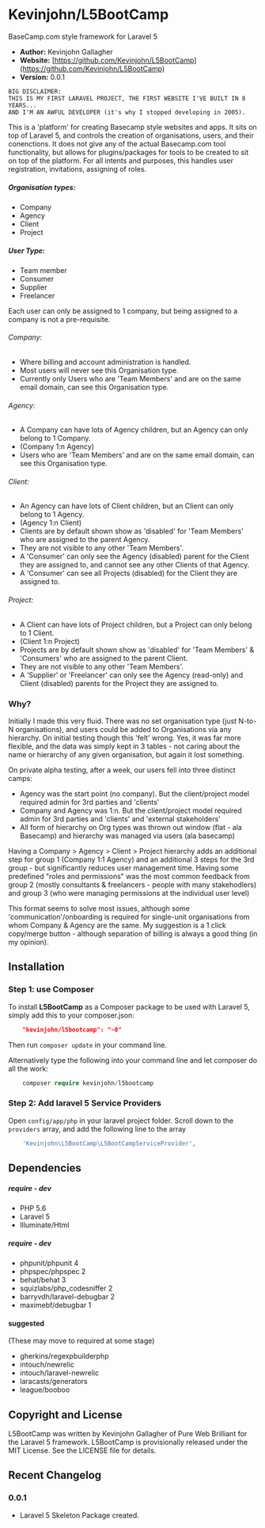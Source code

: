 # Kevinjohn/L5BootCamp
BaseCamp.com style framework for Laravel 5

- **Author:** Kevinjohn Gallagher
- **Website:** [https://github.com/Kevinjohn/L5BootCamp](https://github.com/Kevinjohn/L5BootCamp)
- **Version:** 0.0.1

```
BIG DISCLAIMER:
THIS IS MY FIRST LARAVEL PROJECT, THE FIRST WEBSITE I'VE BUILT IN 8 YEARS...
AND I'M AN AWFUL DEVELOPER (it's why I stopped developing in 2005).
```

This is a 'platform' for creating Basecamp style websites and apps.
It sits on top of Laravel 5, and controls the creation of organisations, users, and their conenctions.
It does not give any of the actual Basecamp.com tool functionality, but allows for plugins/packages for tools to be created to sit on top of the platform.
For all intents and purposes, this handles user registration, invitations, assigning of roles.


##### Organisation types: 	
* Company
* Agency
* Client
* Project

##### User Type:
* Team member
* Consumer
* Supplier
* Freelancer

Each user can only be assigned to 1 company, but being assigned to a company is not a pre-requisite.
###### Company:
* Where billing and account administration is handled.
* Most users will never see this Organisation type.
* Currently only Users who are 'Team Members' and are on the same email domain, can see this Organisation type.

###### Agency:
* A Company can have lots of Agency children, but an Agency can only belong to 1 Company.
* (Company 1:n Agency)
* Users who are 'Team Members' and are on the same email domain, can see this Organisation type.

###### Client:
* An Agency can have lots of Client children, but an Client can only belong to 1 Agency.
* (Agency 1:n Client)
* Clients are by default shown show as 'disabled' for 'Team Members' who are assigned to the parent Agency.
* They are not visible to any other 'Team Members'.
* A 'Consumer' can only see the Agency (disabled) parent for the Client they are assigned to, and cannot see any other Clients of that Agency.
* A 'Consumer' can see all Projects (disabled) for the Client they are assigned to.

###### Project:
* A Client can have lots of Project children, but a Project can only belong to 1 Client.
* (Client 1:n Project)
* Projects are by default shown show as 'disabled' for 'Team Members' & 'Consumers' who are assigned to the parent Client.
* They are not visible to any other 'Team Members'.
* A 'Supplier' or 'Freelancer' can only see the Agency (read-only) and Client (disabled) parents for the Project they are assigned to.


### Why?

Initially I made this very fluid.
There was no set organisation type (just N-to-N organisations), and users could be added to Organisations via any hierarchy. On initial testing though this 'felt' wrong. Yes, it was far more flexible, and the data was simply kept in 3 tables - not caring about the name or hierarchy of any given organisation, but again it lost something.

On private alpha testing, after a week, our users fell into three distinct camps:
* Agency was the start point (no company). But the client/project model required admin for 3rd parties and 'clients'
* Company and Agency was 1:n. But the client/project model required admin for 3rd parties and 'clients' and 'external stakeholders'
* All form of hierarchy on Org types was thrown out window (flat - ala Basecamp) and hierarchy was managed via users (ala basecamp)

Having a Company > Agency > Client > Project hierarchy adds an additional step for group 1 (Company 1:1 Agency) and an additional 3 steps for the 3rd group - but significantly reduces user management time.
Having some predefined "roles and permissions" was the most common feedback from group 2 (mostly consultants & freelancers - people with many stakehodlers) and group 3 (who were managing permissions at the individual user level)

This format seems to solve most issues, although some 'communication'/onboarding is required for single-unit organisations from whom Company & Agency are the same. My suggestion is a 1 click copy/merge button - although separation of billing is always a good thing (in my opinion).



## Installation

### Step 1: use Composer

To install **L5BootCamp** as a Composer package to be used with Laravel 5, simply add this to your composer.json:

```json
    "kevinjohn/l5bootcamp": "~0"
```
Then run ``` composer update ``` in your command line.

Alternatively type the following into your command line and let composer do all the work:

```php
    composer require kevinjohn/l5bootcamp
```

### Step 2: Add laravel 5 Service Providers

Open `config/app/php` in your laravel project folder.
Scroll down to the `providers` array, and add the following line to the array

```php
	'Kevinjohn\L5BootCamp\L5BootCampServiceProvider',
```


## Dependencies

##### require - dev

*   PHP 5.6
*   Laravel 5
*   Illuminate/Html


##### require - dev

*   phpunit/phpunit     4
*   phpspec/phpspec     2
*   behat/behat         3
*   squizlabs/php_codesniffer 2
*   barryvdh/laravel-debugbar   2
*   maximebf/debugbar   1


#### suggested

(These may move to required at some stage)

*   gherkins/regexpbuilderphp
*   intouch/newrelic
*   intouch/laravel-newrelic
*   laracasts/generators
*   league/booboo



## Copyright and License
L5BootCamp was written by Kevinjohn Gallagher of Pure Web Brilliant for the Laravel 5 framework.
L5BootCamp is provisionally released under the MIT License.
See the LICENSE file for details.


## Recent Changelog

### 0.0.1
* Laravel 5 Skeleton Package created.

